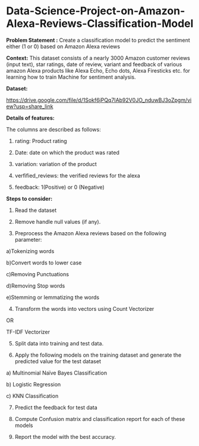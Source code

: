 # Data-Science-Project-on-Amazon-Alexa-Reviews-Classification-Model
**Problem Statement :** Create a classification model to predict the sentiment either (1 or 0) based on Amazon Alexa reviews

**Context:** This dataset consists of a nearly 3000 Amazon customer reviews (input text), star
ratings, date of review, variant and feedback of various amazon Alexa products like Alexa Echo,
Echo dots, Alexa Firesticks etc. for learning how to train Machine for sentiment analysis.

**Dataset:**

https://drive.google.com/file/d/1Sokf6jPQq7IAb92V0JO_nduwBJ3oZpgm/view?usp=share_link

**Details of features:**

The columns are described as follows:

1. rating: Product rating
   
2. Date: date on which the product was rated
   
3. variation: variation of the product
   
4. verfified_reviews: the verified reviews for the alexa
   
5. feedback: 1(Positive) or 0 (Negative)

**Steps to consider:**

1. Read the dataset
   
2. Remove handle null values (if any).
   
3. Preprocess the Amazon Alexa reviews based on the following parameter:
   
a)Tokenizing words

b)Convert words to lower case

c)Removing Punctuations

d)Removing Stop words

e)Stemming or lemmatizing the words

4. Transform the words into vectors using
Count Vectorizer

OR

TF-IDF Vectorizer

5. Split data into training and test data.
    
6. Apply the following models on the training dataset and generate the predicted value
for the test dataset

a) Multinomial Naïve Bayes Classification

b) Logistic Regression

c) KNN Classification

7. Predict the feedback for test data
    
8. Compute Confusion matrix and classification report for each of these models
    
9. Report the model with the best accuracy.
